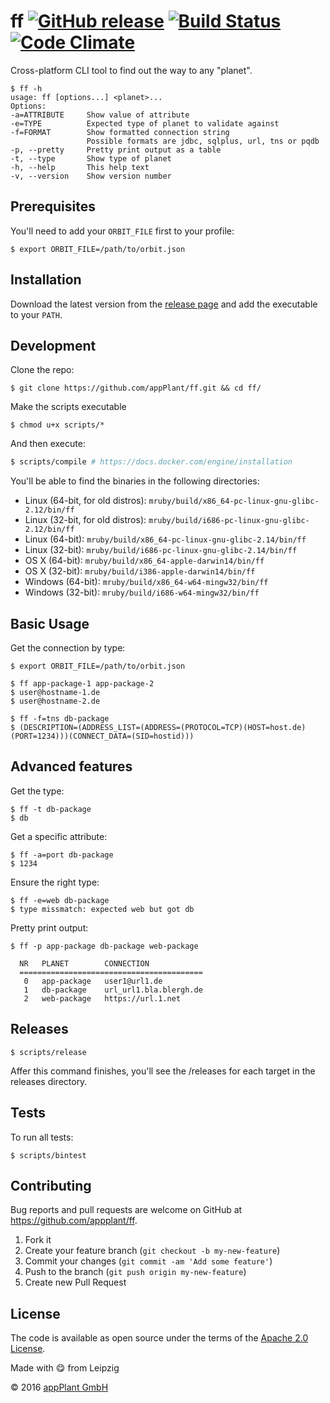 # ff [![GitHub release](https://img.shields.io/github/release/appPlant/ff.svg)](https://github.com/appPlant/ff/releases) [![Build Status](https://travis-ci.org/appPlant/ff.svg?branch=master)](https://travis-ci.org/appPlant/ff) [![Code Climate](https://codeclimate.com/github/appPlant/ff/badges/gpa.svg)](https://codeclimate.com/github/appPlant/ff)

Cross-platform CLI tool to find out the way to any "planet".

    $ ff -h
    usage: ff [options...] <planet>...
    Options:
    -a=ATTRIBUTE     Show value of attribute
    -e=TYPE          Expected type of planet to validate against
    -f=FORMAT        Show formatted connection string
                     Possible formats are jdbc, sqlplus, url, tns or pqdb
    -p, --pretty     Pretty print output as a table
    -t, --type       Show type of planet
    -h, --help       This help text
    -v, --version    Show version number

## Prerequisites
You'll need to add your `ORBIT_FILE` first to your profile:

    $ export ORBIT_FILE=/path/to/orbit.json

## Installation

Download the latest version from the [release page][releases] and add the executable to your `PATH`.

## Development

Clone the repo:
    
    $ git clone https://github.com/appPlant/ff.git && cd ff/

Make the scripts executable

    $ chmod u+x scripts/*

And then execute:

```bash
$ scripts/compile # https://docs.docker.com/engine/installation
```

You'll be able to find the binaries in the following directories:

- Linux (64-bit, for old distros): `mruby/build/x86_64-pc-linux-gnu-glibc-2.12/bin/ff`
- Linux (32-bit, for old distros): `mruby/build/i686-pc-linux-gnu-glibc-2.12/bin/ff`
- Linux (64-bit): `mruby/build/x86_64-pc-linux-gnu-glibc-2.14/bin/ff`
- Linux (32-bit): `mruby/build/i686-pc-linux-gnu-glibc-2.14/bin/ff`
- OS X (64-bit): `mruby/build/x86_64-apple-darwin14/bin/ff`
- OS X (32-bit): `mruby/build/i386-apple-darwin14/bin/ff`
- Windows (64-bit): `mruby/build/x86_64-w64-mingw32/bin/ff`
- Windows (32-bit): `mruby/build/i686-w64-mingw32/bin/ff`

## Basic Usage

Get the connection by type:

    $ export ORBIT_FILE=/path/to/orbit.json

    $ ff app-package-1 app-package-2
    $ user@hostname-1.de
    $ user@hostname-2.de

    $ ff -f=tns db-package
    $ (DESCRIPTION=(ADDRESS_LIST=(ADDRESS=(PROTOCOL=TCP)(HOST=host.de)(PORT=1234)))(CONNECT_DATA=(SID=hostid)))

## Advanced features

Get the type:

    $ ff -t db-package
    $ db

Get a specific attribute:

    $ ff -a=port db-package
    $ 1234

Ensure the right type:

    $ ff -e=web db-package
    $ type missmatch: expected web but got db

Pretty print output:

    $ ff -p app-package db-package web-package
    
      NR   PLANET        CONNECTION            
      =========================================
       0   app-package   user1@url1.de         
       1   db-package    url_url1.bla.blergh.de
       2   web-package   https://url.1.net

## Releases

    $ scripts/release

Affer this command finishes, you'll see the /releases for each target in the releases directory.

## Tests

To run all tests:

    $ scripts/bintest

## Contributing

Bug reports and pull requests are welcome on GitHub at https://github.com/appplant/ff.

1. Fork it
2. Create your feature branch (`git checkout -b my-new-feature`)
3. Commit your changes (`git commit -am 'Add some feature'`)
4. Push to the branch (`git push origin my-new-feature`)
5. Create new Pull Request


## License

The code is available as open source under the terms of the [Apache 2.0 License][license].

Made with :yum: from Leipzig

© 2016 [appPlant GmbH][appplant]

[releases]: https://github.com/appPlant/ff/releases
[docker]: https://docs.docker.com/engine/installation
[license]: http://opensource.org/licenses/Apache-2.0
[appplant]: www.appplant.de
